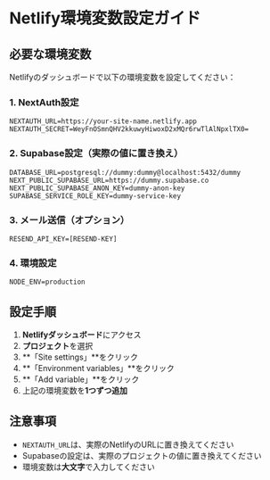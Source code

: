 # Netlify環境変数設定ガイド

## 必要な環境変数

Netlifyのダッシュボードで以下の環境変数を設定してください：

### 1. NextAuth設定
```
NEXTAUTH_URL=https://your-site-name.netlify.app
NEXTAUTH_SECRET=WeyFnOSmnQHV2kkuwyHiwoxD2xMQr6rwTlAlNpxlTX0=
```

### 2. Supabase設定（実際の値に置き換え）
```
DATABASE_URL=postgresql://dummy:dummy@localhost:5432/dummy
NEXT_PUBLIC_SUPABASE_URL=https://dummy.supabase.co
NEXT_PUBLIC_SUPABASE_ANON_KEY=dummy-anon-key
SUPABASE_SERVICE_ROLE_KEY=dummy-service-key
```

### 3. メール送信（オプション）
```
RESEND_API_KEY=[RESEND-KEY]
```

### 4. 環境設定
```
NODE_ENV=production
```

## 設定手順

1. **Netlifyダッシュボード**にアクセス
2. **プロジェクト**を選択
3. **「Site settings」**をクリック
4. **「Environment variables」**をクリック
5. **「Add variable」**をクリック
6. 上記の環境変数を**1つずつ追加**

## 注意事項

- `NEXTAUTH_URL`は、実際のNetlifyのURLに置き換えてください
- Supabaseの設定は、実際のプロジェクトの値に置き換えてください
- 環境変数は**大文字**で入力してください
